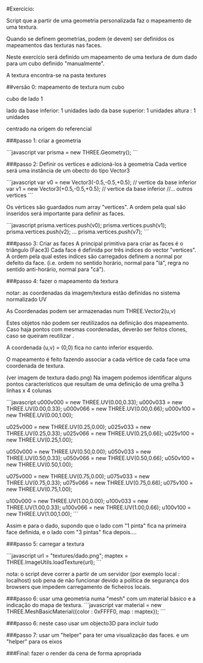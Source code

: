 #Exercício:

Script que a partir de uma geometria personalizada faz o mapeamento de uma textura.

Quando se definem geometrias, podem (e devem) ser definidos os mapeamentos das texturas nas faces.

Neste exercício será definido um mapeamento de uma textura de dum dado para um cubo  definido "manualmente".

A textura encontra-se na pasta textures

##versão 0: mapeamento de textura num cubo

cubo de lado 1

lado da base inferior: 1 unidades
lado da base superior: 1 unidades
altura : 1 unidades

centrado na origem do referencial


###passo 1:
criar a geometria

´´´javascript
var prisma = new THREE.Geometry();
´´´

###passo 2:
Definir os vertices e adicioná-los à geometria
Cada vertice será uma instância de um obecto do tipo Vector3

´´´javascript
var v0 = new Vector3(-0.5,-0.5,+0.5); // vertice da base inferior
var v1 = new Vector3(+0.5,-0.5,+0.5); // vertice da base inferior
//... outros vertices
´´´

Os vértices são guardados num array "vertices".
A ordem pela qual são inseridos será importante para definir as faces.

´´´javascript
prisma.vertices.push(v0);
prisma.vertices.push(v1);
prisma.vertices.push(v2);
...
prisma.vertices.push(v7);
´´´

###passo 3:
Criar as faces
A principal primitiva para criar as faces é o triângulo (Face3)
Cada face é definida por três indices do vector "vertices".
A ordem pela qual estes indices são carregados definem a  normal por defeito da face. (i.e. ordem no sentido horário, normal para "lá", regra no sentido anti-horário, normal para "cá").

###passo 4: 
fazer o mapeamento da textura

notar: as coordenadas da imagem/textura estão definidas no sistema normalizado UV

As Coordenadas podem ser armazenadas num THREE.Vector2(u,v)

Estes objetos não podem ser reutilizados na definição dos mapeamento. Caso haja pontos com mesmas coordenadas, deverão ser feitos clones, caso se queiram reutilizar .

A coordenada (u,v) = (0,0) fica no canto inferior esquerdo.

O mapeamento é feito fazendo associar a cada vértice de cada face uma coordenada de textura.

(ver imagem de textura dado.png)
Na imagem podemos identificar alguns pontos característicos
que resultam de uma definição de uma grelha 3 linhas x 4 colunas

´´´javascript
u000v000 = new THREE.UV(0.00,0.33);
u000v033 = new THREE.UV(0.00,0.33);
u000v066 = new THREE.UV(0.00,0.66);
u000v100 = new THREE.UV(0.00,1.00);

u025v000 = new THREE.UV(0.25,0.00);
u025v033 = new THREE.UV(0.25,0.33);
u025v066 = new THREE.UV(0.25,0.66);
u025v100 = new THREE.UV(0.25,1.00);

u050v000 = new THREE.UV(0.50,0.00);
u050v033 = new THREE.UV(0.50,0.33);
u050v066 = new THREE.UV(0.50,0.66);
u050v100 = new THREE.UV(0.50,1.00);

u075v000 = new THREE.UV(0.75,0.00);
u075v033 = new THREE.UV(0.75,0.33);
u075v066 = new THREE.UV(0.75,0.66);
u075v100 = new THREE.UV(0.75,1.00);

u100v000 = new THREE.UV(1.00,0.00);
u100v033 = new THREE.UV(1.00,0.33);
u100v066 = new THREE.UV(1.00,0.66);
u100v100 = new THREE.UV(1.00,1.00);
´´´

Assim e para o dado, supondo que o lado com "1 pinta" fica 
na primeira face definida, e o lado com "3  pintas" fica 
depois....

###passo 5: 
carregar a textura

´´´javascript
url 	=  "textures/dado.png";
maptex  =  THREE.ImageUtils.loadTexture(url);
´´´

nota: o script deve correr a partir de um servidor (por exemplo local : localhost) sob pena de não funcionar devido a política de segurança dos browsers que impedem carregamento de ficheiros locais.

###passo 6: 
usar uma geometria numa "mesh" com um material básico e a indicação
do mapa de textura.
´´´javascript
var material = new THREE.MeshBasicMaterial({color : 0xFFFF0, map : maptex});
´´´

###passo 6: 
neste caso usar um objecto3D para incluir tudo

###passo 7:
usar um "helper" para ter uma visualização das faces.
e um "helper" para os eixos 

###Final:
fazer o render da cena de forma apropriada



